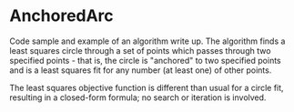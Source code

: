 # AnchoredArc
Code sample and example of an algorithm write up.
The algorithm finds a least squares circle through a set of points which passes through two specified points - 
that is, the circle is "anchored" to two specified points and is a least squares fit for any number (at least one)
of other points.

The least squares objective function is different than usual for a circle fit, resulting in a closed-form formula; no 
search or iteration is involved.

